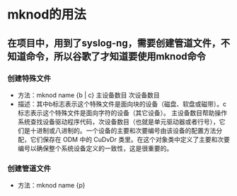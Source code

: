 # mknod的用法

## 在项目中，用到了syslog-ng，需要创建管道文件，不知道命令，所以谷歌了才知道要使用mknod命令

### 创建特殊文件
- 方法：mknod name {b | c} 主设备数目 次设备数目
- 描述：其中b标志表示这个特殊文件是面向块的设备（磁盘、软盘或磁带）。c标志表示这个特殊文件是面向字符的设备（其它设备）。 主设备数目帮助操作系统查找设备驱动程序代码，次设备数目（也就是单元驱动器或者行号），它们是十进制或八进制的。一个设备的主要和次要编号由该设备的配置方法分配，它们保存在 ODM 中的 CuDvDr 类里。在这个对象类中定义了主要和次要编号以确保整个系统设备定义的一致性，这是很重要的。

### 创建管道文件
- 方法：mknod name {p}
